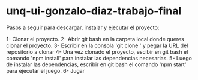 # unq-ui-gonzalo-diaz-trabajo-final

Pasos a seguir para descargar, instalar y ejecutar el proyecto:

1- Clonar el proyecto.
2- Abrir git bash en la carpeta local donde queres clonar el proyecto.
3- Escribir en la consola 'git clone ' y pegar la URL del repositorio a clonar
4- Una vez clonado el proyecto, escibir en git bash el comando 'npm install' para instalar las dependencias necesarias.
5- Luego de instalar las dependencias, escribir en git bash el comando 'npm start' para ejecutar el juego.
6- Jugar
